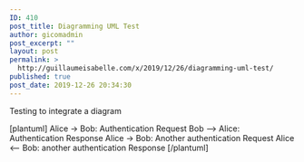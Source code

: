 ```yaml
---
ID: 410
post_title: Diagramming UML Test
author: gicomadmin
post_excerpt: ""
layout: post
permalink: >
  http://guillaumeisabelle.com/x/2019/12/26/diagramming-uml-test/
published: true
post_date: 2019-12-26 20:34:30
---
```

<!-- wp:paragraph -->

Testing to integrate a diagram

<!-- /wp:paragraph -->

<!-- wp:shortcode --> [plantuml] Alice -> Bob: Authentication Request Bob --> Alice: Authentication Response Alice -> Bob: Another authentication Request Alice <-- Bob: another authentication Response [/plantuml] 

<!-- /wp:shortcode -->